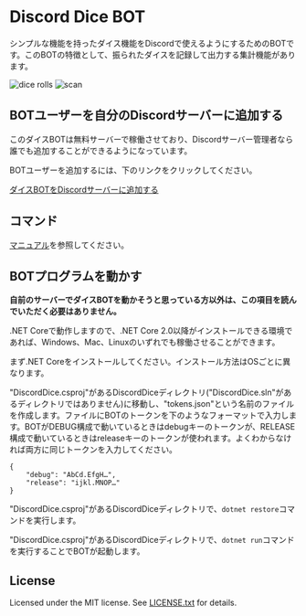 # Discord Dice BOT
シンプルな機能を持ったダイス機能をDiscordで使えるようにするためのBOTです。このBOTの特徴として、振られたダイスを記録して出力する集計機能があります。

![dice rolls](https://github.com/rasis-aneki/Discord-Dice-Bot/blob/storage/images/dicerolls.gif)
![scan](https://github.com/rasis-aneki/Discord-Dice-Bot/blob/storage/images/scan.gif)

## BOTユーザーを自分のDiscordサーバーに追加する
このダイスBOTは無料サーバーで稼働させており、Discordサーバー管理者なら誰でも追加することができるようになっています。

BOTユーザーを追加するには、下のリンクをクリックしてください。

[ダイスBOTをDiscordサーバーに追加する](https://discordapp.com/oauth2/authorize?&client_id=389035105227767817&scope=bot)

## コマンド
[マニュアル](https://github.com/rasis-aneki/Discord-Dice-Bot/blob/storage/manual.md)を参照してください。

## BOTプログラムを動かす
**自前のサーバーでダイスBOTを動かそうと思っている方以外は、この項目を読んでいただく必要はありません。**

.NET Coreで動作しますので、.NET Core 2.0以降がインストールできる環境であれば、Windows、Mac、Linuxのいずれでも稼働させることができます。

まず.NET Coreをインストールしてください。インストール方法はOSごとに異なります。

"DiscordDice.csproj"があるDiscordDiceディレクトリ("DiscordDice.sln"があるディレクトリではありません)に移動し、"tokens.json"という名前のファイルを作成します。ファイルにBOTのトークンを下のようなフォーマットで入力します。BOTがDEBUG構成で動いているときはdebugキーのトークンが、RELEASE構成で動いているときはreleaseキーのトークンが使われます。よくわからなければ両方に同じトークンを入力してください。

```
{
    "debug": "AbCd.EfgH…",
    "release": "ijkl.MNOP…"
}
```

"DiscordDice.csproj"があるDiscordDiceディレクトリで、`dotnet restore`コマンドを実行します。

"DiscordDice.csproj"があるDiscordDiceディレクトリで、`dotnet run`コマンドを実行することでBOTが起動します。


## License
Licensed under the MIT license. See [LICENSE.txt](LICENSE.txt) for details.

